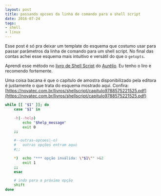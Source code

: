 ```yaml
---
layout: post
title: passando opcoes da linha de comando para o shell script
date: 2016-07-24
tags:
- shell
- linux
---
```


Esse post é só pra deixar um template do esquema que costumo usar para passar
parâmetros da linha de comando para um shell script. No final das contas achei
esse esquema mais intuitivo e versátil do que o `getopts`.

Aprendi esse método no [livro de Shell Script](http://novatec.com.br/livros/shellscript/) do [Aurélio](https://aurelio.net). Eu tenho o liro e recomendo fortemente.

Uma coisa bacana é que o capítulo de amostra disponibilizado pela editora é justamente o que trata do esquema mostrado aqui. Confira:
[https://novatec.com.br/livros/shellscript/capitulo9788575221525.pdf](https://novatec.com.br/livros/shellscript/capitulo9788575221525.pdf)


```sh
while [[ "$1" ]]; do
    case "$1" in

    -h|--help)
        echo "$help_message"
        exit 0
    ;;

    #--outras-opcoes|-o)
    #   outras opções entram aqui
    #;;

    *)  echo "*** opção inválida: \"$1\"" >&2
        exit 1
    ;;
    esac

    # indo para a próxima opção
    shift
done
```

